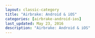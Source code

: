 ```yaml
---
layout: classic-category
title: "Airbrake: Android & iOS"
categories: [airbrake-android-ios]
last_updated: May 23, 2016
description: "Airbrake: Android & iOS"
---
```



